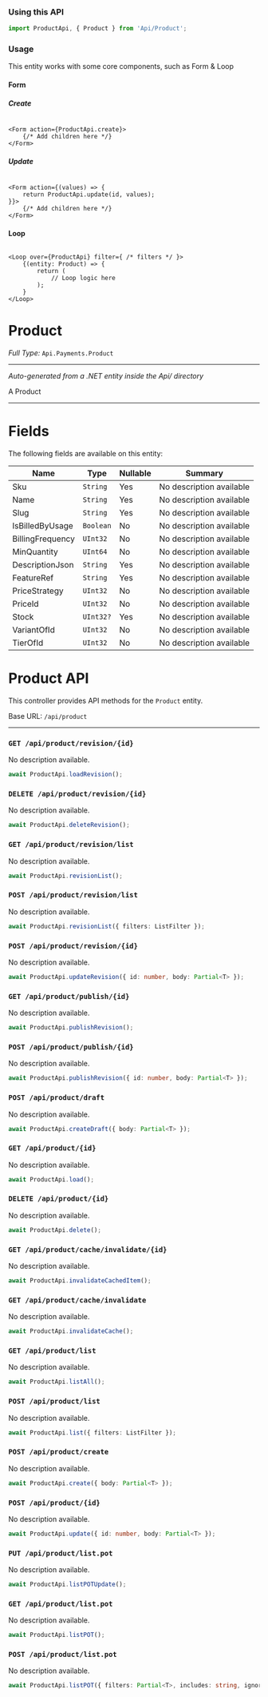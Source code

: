 ### Using this API

```typescript
import ProductApi, { Product } from 'Api/Product';
```

### Usage

This entity works with some core components, such as Form & Loop

#### Form

##### Create

```tsx

<Form action={ProductApi.create}>
    {/* Add children here */}
</Form>
```

##### Update

```tsx

<Form action={(values) => { 
    return ProductApi.update(id, values); 
}}>
    {/* Add children here */}
</Form>
```

#### Loop

```tsx

<Loop over={ProductApi} filter={ /* filters */ }>
    {(entity: Product) => {
        return (
            // Loop logic here
        );
    }
</Loop>
```

# Product

*Full Type:* `Api.Payments.Product`



---

*Auto-generated from a .NET entity inside the Api/ directory*

A Product

---



# Fields

The following fields are available on this entity:

| Name             | Type      | Nullable | Summary                  |
| ---------------- | --------- | -------- | ------------------------ |
| Sku              | `String`  | Yes      | No description available |
| Name             | `String`  | Yes      | No description available |
| Slug             | `String`  | Yes      | No description available |
| IsBilledByUsage  | `Boolean` | No       | No description available |
| BillingFrequency | `UInt32`  | No       | No description available |
| MinQuantity      | `UInt64`  | No       | No description available |
| DescriptionJson  | `String`  | Yes      | No description available |
| FeatureRef       | `String`  | Yes      | No description available |
| PriceStrategy    | `UInt32`  | No       | No description available |
| PriceId          | `UInt32`  | No       | No description available |
| Stock            | `UInt32?` | Yes      | No description available |
| VariantOfId      | `UInt32`  | No       | No description available |
| TierOfId         | `UInt32`  | No       | No description available |

# Product API

This controller provides API methods for the `Product` entity.

Base URL: `/api/product`

---

### `GET /api/product/revision/{id}`

No description available.

```ts
await ProductApi.loadRevision();
```

### `DELETE /api/product/revision/{id}`

No description available.

```ts
await ProductApi.deleteRevision();
```

### `GET /api/product/revision/list`

No description available.

```ts
await ProductApi.revisionList();
```

### `POST /api/product/revision/list`

No description available.

```ts
await ProductApi.revisionList({ filters: ListFilter });
```

### `POST /api/product/revision/{id}`

No description available.

```ts
await ProductApi.updateRevision({ id: number, body: Partial<T> });
```

### `GET /api/product/publish/{id}`

No description available.

```ts
await ProductApi.publishRevision();
```

### `POST /api/product/publish/{id}`

No description available.

```ts
await ProductApi.publishRevision({ id: number, body: Partial<T> });
```

### `POST /api/product/draft`

No description available.

```ts
await ProductApi.createDraft({ body: Partial<T> });
```

### `GET /api/product/{id}`

No description available.

```ts
await ProductApi.load();
```

### `DELETE /api/product/{id}`

No description available.

```ts
await ProductApi.delete();
```

### `GET /api/product/cache/invalidate/{id}`

No description available.

```ts
await ProductApi.invalidateCachedItem();
```

### `GET /api/product/cache/invalidate`

No description available.

```ts
await ProductApi.invalidateCache();
```

### `GET /api/product/list`

No description available.

```ts
await ProductApi.listAll();
```

### `POST /api/product/list`

No description available.

```ts
await ProductApi.list({ filters: ListFilter });
```

### `POST /api/product/create`

No description available.

```ts
await ProductApi.create({ body: Partial<T> });
```

### `POST /api/product/{id}`

No description available.

```ts
await ProductApi.update({ id: number, body: Partial<T> });
```

### `PUT /api/product/list.pot`

No description available.

```ts
await ProductApi.listPOTUpdate();
```

### `GET /api/product/list.pot`

No description available.

```ts
await ProductApi.listPOT();
```

### `POST /api/product/list.pot`

No description available.

```ts
await ProductApi.listPOT({ filters: Partial<T>, includes: string, ignoreFields: string });
```

